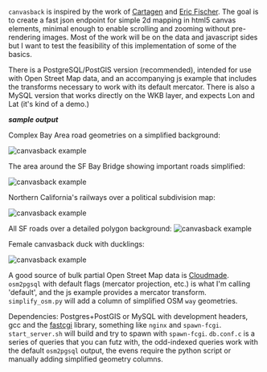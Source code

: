 `canvasback` is inspired by the work of [Cartagen](http://cartagen.org) and 
[Eric Fischer](http://www.flickr.com/photos/walkingsf/). The goal is to create
a fast json endpoint for simple 2d mapping in html5 canvas elements, minimal 
enough to enable scrolling and zooming without pre-rendering images. Most of 
the work will be on the data and javascript sides but I want to test the 
feasibility of this implementation of some of the basics. 

There is a PostgreSQL/PostGIS version (recommended), intended for use with Open 
Street Map data, and an accompanying js example that includes the transforms 
necessary to work with its default mercator. There is also a MySQL version that 
works directly on the WKB layer, and expects Lon and Lat (it's kind of a demo.)

***sample output***

Complex Bay Area road geometries on a simplified background:

![canvasback
example](canvasback/raw/master/rendered_map_examples/sf_marin_complex.png)

The area around the SF Bay Bridge showing important roads simplified:

![canvasback example](canvasback/raw/master/rendered_map_examples/Bay_Bridge_simplified.png)

Northern California's railways over a political subdivision map:

![canvasback
example](canvasback/raw/master/rendered_map_examples/Nor_Cal_railways.png)

All SF roads over a detailed polygon background:
![canvasback
example](canvasback/raw/master/rendered_map_examples/SF_all_roads.png)

Female canvasback duck with ducklings:

![canvasback example](canvasback/raw/master/rendered_map_examples/Aythya_valisineria2.jpg)

A good source of bulk partial Open Street Map data is [Cloudmade](http://downloads.cloudmade.com/).
`osm2pgsql` with default flags (mercator projection, etc.) is what I'm calling
'default', and the js example provides a mercator transform. `simplify_osm.py` 
will add a column of simplified OSM `way` geometries.

Dependencies: Postgres+PostGIS or MySQL with development headers, gcc and the 
[fastcgi](http://www.fastcgi.com/) library, something like `nginx` and 
`spawn-fcgi`. `start_server.sh` will build and try to spawn with `spawn-fcgi`. 
`db.conf.c` is a series of queries that you can futz with, the odd-indexed
queries work with the default `osm2pgsql` output, the evens require the python
script or manually adding simplified geometry columns.

